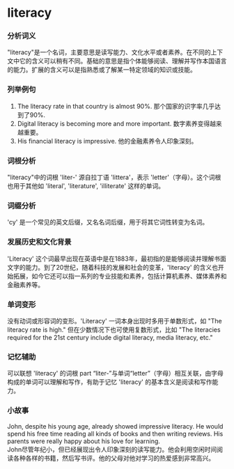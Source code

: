 # literacy

### 分析词义

  

"literacy"是一个名词，主要意思是读写能力、文化水平或者素养。在不同的上下文中它的含义可以稍有不同。基础的意思是指个体能够阅读、理解并写作本国语言的能力。扩展的含义可以是指熟悉或了解某一特定领域的知识或技能。

  

### 列举例句

  

1.  The literacy rate in that country is almost 90%. 那个国家的识字率几乎达到了90%.
2.  Digital literacy is becoming more and more important. 数字素养变得越来越重要。
3.  His financial literacy is impressive. 他的金融素养令人印象深刻。

  

### 词根分析

  

"literacy"中的词根 'liter-' 源自拉丁语 'littera'，表示 'letter'（字母）。这个词根也用于其他如 'literal', 'literature', 'illiterate' 这样的单词。

  

### 词缀分析

  

'cy' 是一个常见的英文后缀，又名名词后缀，用于将其它词性转变为名词。

  

### 发展历史和文化背景

  

'Literacy' 这个词最早出现在英语中是在1883年，最初指的是能够阅读并理解书面文字的能力。到了20世纪，随着科技的发展和社会的变革，'literacy' 的含义也开始拓展，如今它还可以指一系列的专业技能和素养，包括计算机素养、媒体素养和金融素养等。

  

### 单词变形

  

没有动词或形容词的变形。'Literacy' 一词本身出现时多用于单数形式，如 "The literacy rate is high." 但在少数情况下也可使用复数形式，比如 "The literacies required for the 21st century include digital literacy, media literacy, etc."

  

### 记忆辅助

  

可以联想 'literacy' 的词根 part “liter-”与单词“letter”（字母）相互关联，由字母构成的单词可以理解和写作，有助于记忆 'literacy' 的基本含义是阅读和写作能力。

  

### 小故事

  

John, despite his young age, already showed impressive literacy. He would spend his free time reading all kinds of books and then writing reviews. His parents were really happy about his love for learning.  
John尽管年纪小，但已经展现出令人印象深刻的读写能力。他会利用空闲时间阅读各种各样的书籍，然后写书评。他的父母对他对学习的热爱感到非常高兴。
